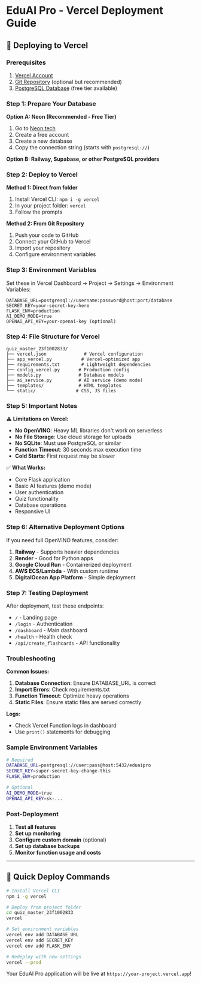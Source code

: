 # EduAI Pro - Vercel Deployment Guide

## 🚀 Deploying to Vercel

### Prerequisites
1. [Vercel Account](https://vercel.com)
2. [Git Repository](https://github.com) (optional but recommended)
3. [PostgreSQL Database](https://neon.tech) (free tier available)

### Step 1: Prepare Your Database

**Option A: Neon (Recommended - Free Tier)**
1. Go to [Neon.tech](https://neon.tech)
2. Create a free account
3. Create a new database
4. Copy the connection string (starts with `postgresql://`)

**Option B: Railway, Supabase, or other PostgreSQL providers**

### Step 2: Deploy to Vercel

**Method 1: Direct from folder**
1. Install Vercel CLI: `npm i -g vercel`
2. In your project folder: `vercel`
3. Follow the prompts

**Method 2: From Git Repository**
1. Push your code to GitHub
2. Connect your GitHub to Vercel
3. Import your repository
4. Configure environment variables

### Step 3: Environment Variables

Set these in Vercel Dashboard → Project → Settings → Environment Variables:

```
DATABASE_URL=postgresql://username:password@host:port/database
SECRET_KEY=your-secret-key-here
FLASK_ENV=production
AI_DEMO_MODE=true
OPENAI_API_KEY=your-openai-key (optional)
```

### Step 4: File Structure for Vercel

```
quiz_master_23f1002833/
├── vercel.json              # Vercel configuration
├── app_vercel.py           # Vercel-optimized app
├── requirements.txt        # Lightweight dependencies
├── config_vercel.py       # Production config
├── models.py              # Database models
├── ai_service.py          # AI service (demo mode)
├── templates/             # HTML templates
└── static/               # CSS, JS files
```

### Step 5: Important Notes

⚠️ **Limitations on Vercel:**
- **No OpenVINO**: Heavy ML libraries don't work on serverless
- **No File Storage**: Use cloud storage for uploads
- **No SQLite**: Must use PostgreSQL or similar
- **Function Timeout**: 30 seconds max execution time
- **Cold Starts**: First request may be slower

✅ **What Works:**
- Core Flask application
- Basic AI features (demo mode)
- User authentication
- Quiz functionality
- Database operations
- Responsive UI

### Step 6: Alternative Deployment Options

If you need full OpenVINO features, consider:

1. **Railway** - Supports heavier dependencies
2. **Render** - Good for Python apps
3. **Google Cloud Run** - Containerized deployment
4. **AWS ECS/Lambda** - With custom runtime
5. **DigitalOcean App Platform** - Simple deployment

### Step 7: Testing Deployment

After deployment, test these endpoints:
- `/` - Landing page
- `/login` - Authentication
- `/dashboard` - Main dashboard
- `/health` - Health check
- `/api/create_flashcards` - API functionality

### Troubleshooting

**Common Issues:**
1. **Database Connection**: Ensure DATABASE_URL is correct
2. **Import Errors**: Check requirements.txt
3. **Function Timeout**: Optimize heavy operations
4. **Static Files**: Ensure static files are served correctly

**Logs:**
- Check Vercel Function logs in dashboard
- Use `print()` statements for debugging

### Sample Environment Variables

```bash
# Required
DATABASE_URL=postgresql://user:pass@host:5432/eduaipro
SECRET_KEY=super-secret-key-change-this
FLASK_ENV=production

# Optional
AI_DEMO_MODE=true
OPENAI_API_KEY=sk-...
```

### Post-Deployment

1. **Test all features**
2. **Set up monitoring**
3. **Configure custom domain** (optional)
4. **Set up database backups**
5. **Monitor function usage and costs**

---

## 🎯 Quick Deploy Commands

```bash
# Install Vercel CLI
npm i -g vercel

# Deploy from project folder
cd quiz_master_23f1002833
vercel

# Set environment variables
vercel env add DATABASE_URL
vercel env add SECRET_KEY
vercel env add FLASK_ENV

# Redeploy with new settings
vercel --prod
```

Your EduAI Pro application will be live at `https://your-project.vercel.app`!
